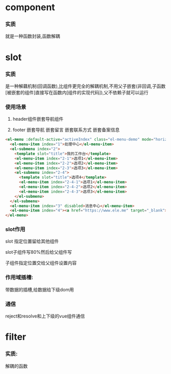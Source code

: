 
# component

### 实质

就是一种函数封装,函数解耦


# slot

### 实质

是一种解藕机制(回调函数),比组件更完全的解耦机制,不用父子嵌套(非回调,子函数[被嵌套的组件]直接写在函数内[组件的实现代码]),父不依赖子就可以运行

### 使用场景

1. header组件嵌套导航组件

2. footer 嵌套导航 嵌套留言 嵌套联系方式 嵌套备案信息


```html
<el-menu :default-active="activeIndex" class="el-menu-demo" mode="horizontal" @select="handleSelect">
  <el-menu-item index="1">处理中心</el-menu-item>
  <el-submenu index="2">
    <template slot="title">我的工作台</template>
    <el-menu-item index="2-1">选项1</el-menu-item>
    <el-menu-item index="2-2">选项2</el-menu-item>
    <el-menu-item index="2-3">选项3</el-menu-item>
    <el-submenu index="2-4">
      <template slot="title">选项4</template>
      <el-menu-item index="2-4-1">选项1</el-menu-item>
      <el-menu-item index="2-4-2">选项2</el-menu-item>
      <el-menu-item index="2-4-3">选项3</el-menu-item>
    </el-submenu>
  </el-submenu>
  <el-menu-item index="3" disabled>消息中心</el-menu-item>
  <el-menu-item index="4"><a href="https://www.ele.me" target="_blank">订单管理</a></el-menu-item>
</el-menu>
```

### slot作用

  slot 指定位置留给其他组件

  slot子组件写80%然后给父组件写

  子组件指定位置交给父组件设置内容


### 作用域插槽:

带数据的插槽,给数据给下级dom用

### 通信

reject和resolve和上下级的vue组件通信

# filter

### 实质:

解耦的函数

